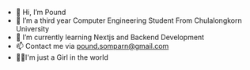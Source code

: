 - 👋 Hi, I’m Pound
- 👀 I’m a third year Computer Engineering Student From Chulalongkorn University
- 🌱 I’m currently learning Nextjs and Backend Development
- 📫 Contact me via pound.somparn@gmail.com 
- 🧚‍♀️I'm just a Girl in the world

<!---
knwpound/knwpound is a ✨ special ✨ repository because its `README.md` (this file) appears on your GitHub profile.
You can click the Preview link to take a look at your changes.
--->
